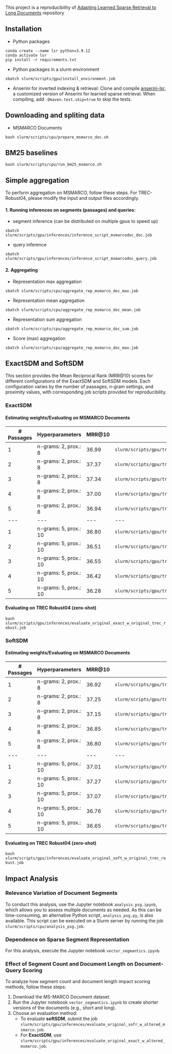 This project is a reproducibility of [Adapting Learned Sparse Retrieval to Long Documents](https://github.com/thongnt99/lsr-long) repository

## Installation 
- Python packages
```console
conda create --name lsr python=3.9.12
conda activate lsr
pip install -r requirements.txt
```
- Python packages in a slurm environment
```console
sbatch slurm/scripts/gpu/install_environment.job
```
- Anserini for inverted indexing & retrieval:  Clone and compile [anserini-lsr](https://github.com/thongnt99/anserini-lsr), a customized version of Anserini for learned sparse retrieval. When compiling, add ```-Dmaven.test.skip=true``` to skip the tests.

## Downloading and spliting data 

* MSMARCO Documents
```console
bash slurm/scripts/cpu/prepare_msmarco_doc.sh
```
## BM25 baselines
```console
bash slurm/scripts/cpu/run_bm25_msmarco.sh 
```
## Simple aggregation 
To perform aggregation on MSMARCO, follow these steps. For TREC-Robust04, please modify the input and output files accordingly.
#### 1. Running inferences on segments (passages) and queries:
- segment inference (can be distributed on multiple gpus to speed up)
```console
sbatch slurm/scripts/gpu/inferences/inference_script_msmarcodoc_doc.job
```
- query inference
```console
sbatch slurm/scripts/gpu/inferences/inference_script_msmarcodoc_query.job
```
#### 2. Aggregating
- Representation max aggregation 
```console
sbatch slurm/scripts/cpu/aggregate_rep_msmarco_doc_max.job
```
- Representation mean aggregation
```console
sbatch slurm/scripts/cpu/aggregate_rep_msmarco_doc_mean.job
```
- Representation sum aggregation
```console
sbatch slurm/scripts/cpu/aggregate_rep_msmarco_doc_sum.job
```
- Score (max) aggregation
```console
sbatch slurm/scripts/cpu/aggregate_rep_msmarco_doc_max.job
```
## ExactSDM and SoftSDM

This section provides the Mean Reciprocal Rank (MRR@10) scores for different configurations of the ExactSDM and SoftSDM models. Each configuration varies by the number of passages, n-gram settings, and proximity values, with corresponding job scripts provided for reproducibility.

### ExactSDM
#### Estimating weights/Evaluating on MSMARCO Documents

| # Passages | Hyperparameters     | MRR@10 | Script |
|------------|----------------------|--------|--------|
| 1          | n-grams: 2, prox.: 8  | 36.99  | `slurm/scripts/gpu/train_exact/train_script_exact_sdm_long_reranker_1_psg_8_1_2.job` |
| 2          | n-grams: 2, prox.: 8  | 37.37  | `slurm/scripts/gpu/train_exact/train_script_exact_sdm_long_reranker_2_psg_8_1_2.sh` |
| 3          | n-grams: 2, prox.: 8  | 37.34  | `slurm/scripts/gpu/train_exact/train_script_exact_sdm_long_reranker_3_psg_8_1_2.sh` |
| 4          | n-grams: 2, prox.: 8  | 37.00  | `slurm/scripts/gpu/train_exact/train_script_exact_sdm_long_reranker_4_psg_8_1_2.sh` |
| 5          | n-grams: 2, prox.: 8  | 36.94  | `slurm/scripts/gpu/train_exact/train_script_exact_sdm_long_reranker_5_psg_8_1_2.sh` |
|---|---|---|---|
| 1          | n-grams: 5, prox.: 10 | 36.80  | `slurm/scripts/gpu/train_sdm/train_script_exact_long_reranker_1_psg_10_1_5.sh` |
| 2          | n-grams: 5, prox.: 10 | 36.51  | `slurm/scripts/gpu/train_sdm/train_script_exact_long_reranker_2_psg_10_1_5.sh` |
| 3          | n-grams: 5, prox.: 10 | 36.55  | `slurm/scripts/gpu/train_sdm/train_script_exact_long_reranker_3_psg_10_1_5.sh` |
| 4          | n-grams: 5, prox.: 10 | 36.42  | `slurm/scripts/gpu/train_sdm/train_script_exact_long_reranker_4_psg_10_1_5.sh` |
| 5          | n-grams: 5, prox.: 10 | 36.28  | `slurm/scripts/gpu/train_sdm/train_script_exact_long_reranker_5_psg_10_1_5.sh` |
#### Evaluating on TREC Robust04 (zero-shot)
```bash slurm/scripts/gpu/inferences/evaluate_original_exact_w_original_trec_robust.job```

### SoftSDM
#### Estimating weights/Evaluating on MSMARCO Documents
| # Passages | Hyperparameters     | MRR@10 | Script |
|------------|----------------------|--------|--------|
| 1          | n-grams: 2, prox.: 8  | 36.92  | `slurm/scripts/gpu/train_sdm/train_script_sdm_long_reranker_1_psg_8_1_2.sh` |
| 2          | n-grams: 2, prox.: 8  | 37.25  | `slurm/scripts/gpu/train_sdm/train_script_sdm_long_reranker_2_psg_8_1_2.sh` |
| 3          | n-grams: 2, prox.: 8  | 37.15  | `slurm/scripts/gpu/train_sdm/train_script_sdm_long_reranker_3_psg_8_1_2.sh` |
| 4          | n-grams: 2, prox.: 8  | 36.85  | `slurm/scripts/gpu/train_sdm/train_script_sdm_long_reranker_4_psg_8_1_2.sh` |
| 5          | n-grams: 2, prox.: 8  | 36.80  | `slurm/scripts/gpu/train_sdm/train_script_sdm_long_reranker_5_psg_8_1_2.sh` |
|---|---|---|---|
| 1          | n-grams: 5, prox.: 10 | 37.01  | `slurm/scripts/gpu/train_sdm/train_script_sdm_long_reranker_1_psg_10_1_5.sh` |
| 2          | n-grams: 5, prox.: 10 | 37.27  | `slurm/scripts/gpu/train_sdm/train_script_sdm_long_reranker_2_psg_10_1_5.sh` |
| 3          | n-grams: 5, prox.: 10 | 37.07  | `slurm/scripts/gpu/train_sdm/train_script_sdm_long_reranker_3_psg_10_1_5.sh` |
| 4          | n-grams: 5, prox.: 10 | 36.76  | `slurm/scripts/gpu/train_sdm/train_script_sdm_long_reranker_4_psg_10_1_5.sh` |
| 5          | n-grams: 5, prox.: 10 | 36.65  | `slurm/scripts/gpu/train_sdm/train_script_sdm_long_reranker_5_psg_10_1_5.sh` |
#### Evaluating on TREC Robust04 (zero-shot)
```bash slurm/scripts/gpu/inferences/evaluate_original_soft_w_original_trec_robust.job```

## Impact Analysis

### Relevance Variation of Document Segments
To conduct this analysis, use the Jupyter notebook `analysis_psg.ipynb`, which allows you to assess multiple documents as needed. As this can be time-consuming, an alternative Python script, `analysis_psg.py`, is also available. This script can be executed on a Slurm server by running the job `slurm/scripts/cpu/analysis_psg.job`.

### Dependence on Sparse Segment Representation
For this analysis, execute the Jupyter notebook `vector_segmantics.ipynb`.

### Effect of Segment Count and Document Length on Document-Query Scoring

To analyze how segment count and document length impact scoring methods, follow these steps:

1. Download the MS-MARCO Document dataset.
2. Run the Jupyter notebook `vector_segmantics.ipynb` to create shorter versions of the documents (e.g., short and long).
3. Choose an evaluation method:
   - To evaluate **softSDM**, submit the job `slurm/scripts/gpu/inferences/evaluate_original_sofr_w_altered_msmarco.job`.
   - For **ExactSDM**, use `slurm/scripts/gpu/inferences/evaluate_original_exact_w_altered_msmarco.job`.

<!-- ## Citing and Authors 
If you find this repository helpful, please check and cite the original papers:
- Adapting Learned Sparse Retrieval for Long Documents
```bibtex
@inproceedings{nguyen:sigir2023-llsr,
  author = {Nguyen, Thong and MacAvaney, Sean and Yates, Andrew},
  title = {Adapting Learned Sparse Retrieval for Long Documents},
  booktitle = {Proceedings of the 46th International ACM SIGIR Conference on Research and Development in Information Retrieval},
  year = {2023}
}

```
- A Unified Framework for Learned Sparse Retrieval
```bibtex
@inproceedings{nguyen2023unified,
  title={A Unified Framework for Learned Sparse Retrieval},
  author={Nguyen, Thong and MacAvaney, Sean and Yates, Andrew},
  booktitle={Advances in Information Retrieval: 45th European Conference on Information Retrieval, ECIR 2023, Dublin, Ireland, April 2--6, 2023, Proceedings, Part III},
  pages={101--116},
  year={2023},
  organization={Springer}
}
```

 -->
